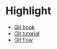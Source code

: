 # Highlight
+ [Git book](https://git-scm.com/book/en/v2)
+ [Git tutorial](https://backlog.com/git-tutorial/vn/stepup/stepup1_4.html)
+ [Git flow](https://www.atlassian.com/git/tutorials/comparing-workflows/gitflow-workflow)
